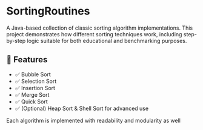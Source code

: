    # SortingRoutines 

A Java-based collection of classic sorting algorithm implementations. This project demonstrates how different sorting techniques work, including step-by-step logic suitable for both educational and benchmarking purposes.

## 🚀 Features    
  
- ✅ Bubble Sort  
- ✅ Selection Sort   
- ✅ Insertion Sort       
- ✅ Merge Sort          
- ✅ Quick Sort   
- ✅ (Optional) Heap Sort & Shell Sort for advanced use     
      
Each algorithm is implemented with readability and modularity as well           
        
   
        
      
       
    
     
     
  
   
 
